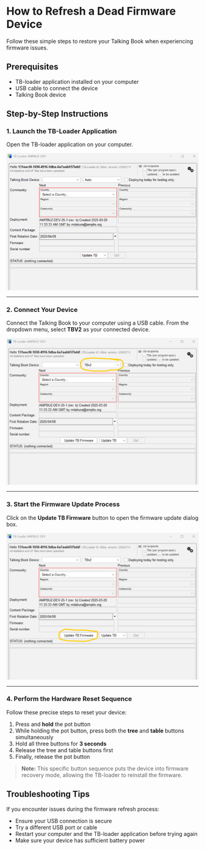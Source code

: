   # How to Refresh a Dead Firmware Device

Follow these simple steps to restore your Talking Book when experiencing firmware issues.

## Prerequisites
- TB-loader application installed on your computer
- USB cable to connect the device
- Talking Book device

## Step-by-Step Instructions

### 1. Launch the TB-Loader Application

Open the TB-loader application on your computer.

![TB-loader application interface](/images/firmware-issues/image.png)

---

### 2. Connect Your Device

Connect the Talking Book to your computer using a USB cable. From the dropdown menu, select **TBV2** as your connected device.

![Device selection in TB-loader](/images/firmware-issues/111.png)

---

### 3. Start the Firmware Update Process

Click on the **Update TB Firmware** button to open the firmware update dialog box.

![Update firmware button location](/images/firmware-issues/222.png)

---

### 4. Perform the Hardware Reset Sequence

Follow these precise steps to reset your device:

1. Press and **hold** the pot button
2. While holding the pot button, press both the **tree** and **table** buttons simultaneously
3. Hold all three buttons for **3 seconds**
4. Release the tree and table buttons first
5. Finally, release the pot button

> **Note:** This specific button sequence puts the device into firmware recovery mode, allowing the TB-loader to reinstall the firmware.

## Troubleshooting Tips

If you encounter issues during the firmware refresh process:
- Ensure your USB connection is secure
- Try a different USB port or cable
- Restart your computer and the TB-loader application before trying again
- Make sure your device has sufficient battery power
